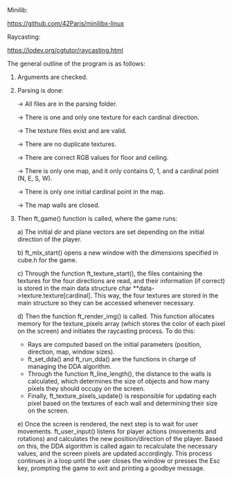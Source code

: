Minilib:

https://github.com/42Paris/minilibx-linux

Raycasting:

https://lodev.org/cgtutor/raycasting.html

The general outline of the program is as follows:

1. Arguments are checked.

2. Parsing is done:

   -> All files are in the parsing folder.

   -> There is one and only one texture for each cardinal direction.

   -> The texture files exist and are valid.

   -> There are no duplicate textures.

   -> There are correct RGB values for floor and ceiling.

   -> There is only one map, and it only contains 0, 1, and a cardinal point (N, E, S, W).

   -> There is only one initial cardinal point in the map.

   -> The map walls are closed.

3. Then ft_game() function is called, where the game runs:

   a) The initial dir and plane vectors are set depending on the initial direction of the player.

   b) ft_mlx_start() opens a new window with the dimensions specified in cube.h for the game.

   c) Through the function ft_texture_start(), the files containing the textures for the four directions are read, and their information (if correct) is stored in the main data structure char **data->texture.texture[cardinal]. This way, the four textures are stored in the main structure so they can be accessed whenever necessary.

   d) Then the function ft_render_img() is called. This function allocates memory for the texture_pixels array (which stores the color of each pixel on the screen) and initiates the raycasting process. To do this:

      * Rays are computed based on the initial parameters (position, direction, map, window sizes).
      * ft_set_dda() and ft_run_dda() are the functions in charge of managing the DDA algorithm.
      * Through the function ft_line_length(), the distance to the walls is calculated, which determines the size of objects and how many pixels they should occupy on the screen.
      * Finally, ft_texture_pixels_update() is responsible for updating each pixel based on the textures of each wall and determining their size on the screen.

   e) Once the screen is rendered, the next step is to wait for user movements. ft_user_input() listens for player actions (movements and rotations) and calculates the new position/direction of the player. Based on this, the DDA algorithm is called again to recalculate the necessary values, and the screen pixels are updated accordingly. This process continues in a loop until the user closes the window or presses the Esc key, prompting the game to exit and printing a goodbye message.
   

   
